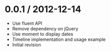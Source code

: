 
0.0.1 / 2012-12-14 
==================

  * Use fluent API
  * Remove dependency on jQuery
  * Use moment to display dates
  * Timeline implementation and usage example
  * Initial revision
